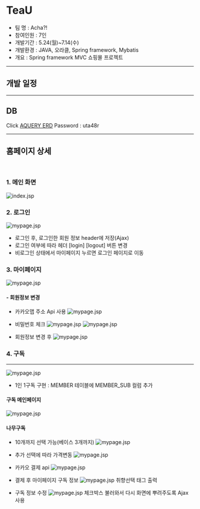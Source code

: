 # TeaU

- 팀 명 : Acha?!
- 참여인원 : 7인
- 개발기간 : 5.24(월)~7.14(수)
- 개발환경 : JAVA, 오라클, Spring framework, Mybatis
- 개요 : Spring framework MVC 쇼핑몰 프로젝트 

____
## 개발 일정


____

## DB
Click [AQUERY ERD](https://aquerytool.com/aquerymain/index/?rurl=b5b8f417-40c2-4a4e-adcb-bf19dd4ed1dd&/)
Password : uta48r

___

## 홈페이지 상세
<br>

### 1. 메인 화면
![index.jsp](readme/index.png)


### 2. 로그인
![mypage.jsp](readme/logIn.png)

- 로그인 후, 로그인한 회원 정보 header에 저장(Ajax)
- 로그인 여부에 따라 헤더 [login] [logout] 버튼 변경
- 비로그인 상태에서 마이페이지 누르면 로그인 페이지로 이동

### 3. 마이페이지
![mypage.jsp](readme/mypage_main.png)

#### - 회원정보 변경

- 카카오맵 주소 Api 사용
![mypage.jsp](readme/mypage_edit_kakao.png)

- 비밀번호 체크
![mypage.jsp](readme/mypage_edit2.png)
![mypage.jsp](readme/mypage_edit3.png)

- 회원정보 변경 후
![mypage.jsp](readme/mypage_edit_ok.png)

### 4. 구독
____

![mypage.jsp](readme/subscribe.png)
- 1인 1구독 구현 : MEMBER 테이블에 MEMBER_SUB 컬럼 추가

#### 구독 메인페이지
![mypage.jsp](readme/subscribeMain.png)

#### 나무구독
- 10개까지 선택 가능(베이스 3개까지)
![mypage.jsp](readme/subscribeTree.png)

- 추가 선택에 따라 가격변동
![mypage.jsp](readme/subscribeTree1.png)

- 카카오 결제 api
![mypage.jsp](readme/subscribeTree3.jpg)

- 결제 후 마이페이지 구독 정보
![mypage.jsp](readme/subscribeTree4.png)
취향선택 태그 출력

- 구독 정보 수정
![mypage.jsp](readme/subscribeTree_edit.png)
체크박스 불러와서 다시 화면에 뿌려주도록 Ajax 사용